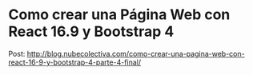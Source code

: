 # Como crear una Página Web con React 16.9 y Bootstrap 4 

Post: http://blog.nubecolectiva.com/como-crear-una-pagina-web-con-react-16-9-y-bootstrap-4-parte-4-final/ 
